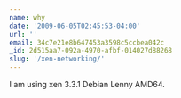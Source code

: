 ```yaml
---
name: why
date: '2009-06-05T02:45:53-04:00'
url: ''
email: 34c7e21e8b647453a3598c5ccbea042c
_id: 2d515aa7-092a-4970-afbf-014027d88268
slug: '/xen-networking/'
---
```


I am using xen 3.3.1 Debian Lenny AMD64.
